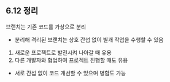 ## 6.12 정리
브랜치는 기존 코드를 가상으로 분리
   + 분리해 격리된 브랜치는 상호 간섭 없이 별개 작업을 수행할 수 있음

1. 새로운 프로젝트로 발전시켜 나아갈 때 유용
2. 다른 개발자와 협업하여 프로젝트 진행할 때도 유용
  + 서로 간섭 없이 코드 개선할 수 있으며 병함도 가능
